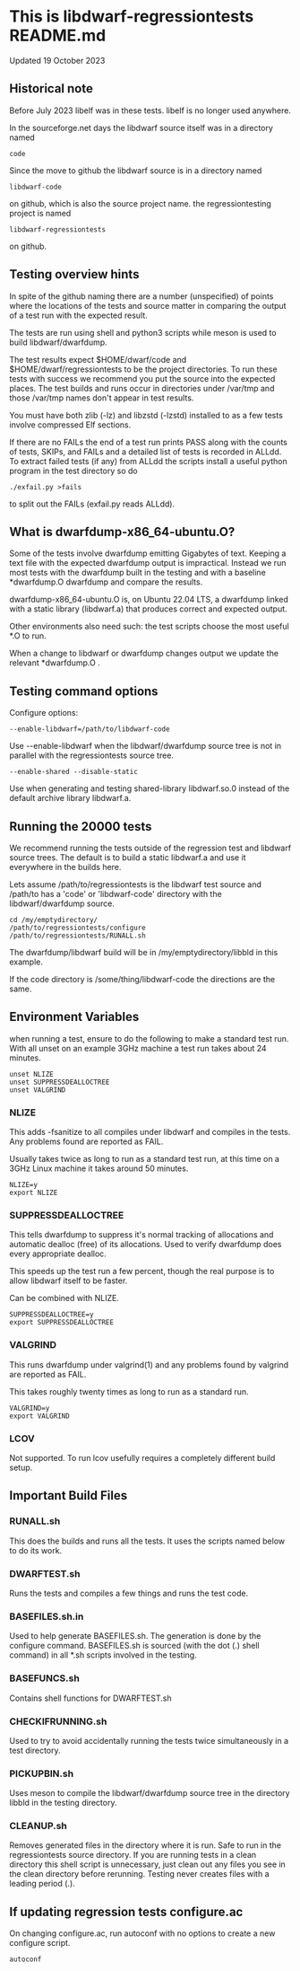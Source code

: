 # This is libdwarf-regressiontests README.md


Updated 19 October 2023

## Historical note

Before July 2023 libelf was in these tests.
libelf is no longer used anywhere.

In the sourceforge.net days the libdwarf source itself
was in a directory named 

    code

Since the move to
github the libdwarf source is in a directory
named 

    libdwarf-code

on github, which is also the
source project name. the regressiontesting project is
named 

    libdwarf-regressiontests

on github.

## Testing overview hints

In spite of the github naming there are a number (unspecified) 
of points where the locations of the tests and source matter
in comparing the output of a test run with the expected result.

The tests are run using shell and python3
scripts while meson is used to build libdwarf/dwarfdump.

The test results expect $HOME/dwarf/code
and $HOME/dwarf/regressiontests to be the
project directories.   To run these tests with
success we recommend you put the
source into the expected places.
The test builds and runs  occur in directories
under /var/tmp and those /var/tmp names don't appear
in test results.

You must have both zlib (-lz) and libzstd (-lzstd) installed to
as a few tests involve compressed Elf sections.

If there are no FAILs the end of a test run
prints PASS along with the counts of tests, SKIPs,
and FAILs and a detailed list of tests is recorded
in ALLdd. To extract failed tests (if any) from ALLdd
the scripts install a useful
python program in the test directory
so do

    ./exfail.py >fails

to split out the FAILs (exfail.py reads ALLdd).

##  What is dwarfdump-x86_64-ubuntu.O?

Some of the tests involve dwarfdump emitting 
Gigabytes of text.  Keeping a text file
with the expected dwarfdump output is impractical.
Instead we run most tests with the dwarfdump built
in the testing and with a baseline *dwarfdump.O
dwarfdump and compare the results.

dwarfdump-x86_64-ubuntu.O is, on Ubuntu 22.04 LTS, a dwarfdump
linked with a static library (libdwarf.a)
that produces correct and expected output.

Other environments also need such: the
test scripts choose the most useful *.O
to run.

When a change to libdwarf or dwarfdump
changes output we update the relevant *dwarfdump.O .

## Testing command options

Configure options:

    --enable-libdwarf=/path/to/libdwarf-code

Use --enable-libdwarf  when the libdwarf/dwarfdump source tree is
not in parallel with the regressiontests source tree.

    --enable-shared --disable-static

Use when generating and testing shared-library
libdwarf.so.0 instead of the default archive library libdwarf.a.

## Running the 20000 tests

We recommend running the tests outside
of the regression test and libdwarf source trees.
The default is to build a static libdwarf.a and
use it everywhere in the builds here.

Lets assume  /path/to/regressiontests is the libdwarf test source
and /path/to has a 'code' or 'libdwarf-code'
directory with the libdwarf/dwarfdump source.
 
    cd /my/emptydirectory/
    /path/to/regressiontests/configure
    /path/to/regressiontests/RUNALL.sh

The dwarfdump/libdwarf build will be in
/my/emptydirectory/libbld in this example.

If the code directory is /some/thing/libdwarf-code
the directions are the same.

## Environment Variables

when running a test, ensure to do the following to
make a standard test run.
With all unset on an example 3GHz machine a test run
takes about 24 minutes.

    unset NLIZE
    unset SUPPRESSDEALLOCTREE
    unset VALGRIND


### NLIZE

This adds -fsanitize to all compiles under
libdwarf and compiles in the tests.
Any problems found are reported as FAIL.

Usually takes twice as long to run as a
standard test run, at this time on a 3GHz
Linux machine it takes around 50 minutes. 

    NLIZE=y
    export NLIZE

### SUPPRESSDEALLOCTREE

This tells dwarfdump to suppress it's normal
tracking of allocations and automatic dealloc (free)
of its allocations.
Used to verify dwarfdump does every appropriate 
dealloc.

This speeds up the test run a few percent, though
the real purpose is to allow libdwarf itself to
be faster.

Can be combined with NLIZE.

    SUPPRESSDEALLOCTREE=y
    export SUPPRESSDEALLOCTREE

### VALGRIND

This runs dwarfdump under valgrind(1) 
and any problems found by valgrind are reported
as FAIL.

This takes roughly twenty times as long to run
as a standard run.
   
    VALGRIND=y
    export VALGRIND

### LCOV
   
Not supported. To run lcov usefully
requires a completely different build setup.
   
## Important Build Files

### RUNALL.sh

This does the builds and runs all the tests. It uses
the scripts named below to do its work.

### DWARFTEST.sh

Runs the tests and compiles a few things and runs the test code.

### BASEFILES.sh.in

Used to help generate BASEFILES.sh. 
The generation is done by the configure command.
BASEFILES.sh is
sourced (with the dot (.) shell command) in all *.sh scripts
involved in the testing.

### BASEFUNCS.sh

Contains shell functions for DWARFTEST.sh

### CHECKIFRUNNING.sh

Used to try to avoid accidentally running the tests
twice simultaneously in a test directory.

### PICKUPBIN.sh

Uses meson to compile the libdwarf/dwarfdump source tree
in the directory libbld in the testing directory.

### CLEANUP.sh

Removes generated files in the directory where 
it is run.
Safe to run in the regressiontests source directory.
If you are running tests in a clean directory
this shell script is unnecessary, just clean
out any files you see in the clean directory
before rerunning.
Testing never creates files with
a leading period (.).

## If updating regression tests configure.ac

On changing configure.ac, run autoconf with no options
to create a new configure script.

    autoconf
